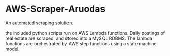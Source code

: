 # AWS-Scraper-Aruodas
An automated scraping solution.

the included python scripts run on AWS Lambda functions. Daily postings of real estate are scraped, and stored into a MySQL RDBMS. The lambda functions are orchestrated by AWS step functions using a state machine model.
